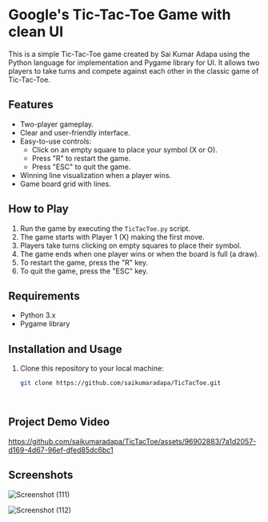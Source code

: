 # Google's Tic-Tac-Toe Game with clean UI


This is a simple Tic-Tac-Toe game created by Sai Kumar Adapa using the Python language for implementation and Pygame library for UI. 
It allows two players to take turns and compete against each other in the classic game of Tic-Tac-Toe.

## Features

- Two-player gameplay.
- Clear and user-friendly interface.
- Easy-to-use controls:
  - Click on an empty square to place your symbol (X or O).
  - Press "R" to restart the game.
  - Press "ESC" to quit the game.
- Winning line visualization when a player wins.
- Game board grid with lines.

## How to Play

1. Run the game by executing the `TicTacToe.py` script.
2. The game starts with Player 1 (X) making the first move.
3. Players take turns clicking on empty squares to place their symbol.
4. The game ends when one player wins or when the board is full (a draw).
5. To restart the game, press the "R" key.
6. To quit the game, press the "ESC" key.



## Requirements

- Python 3.x
- Pygame library

## Installation and Usage

1. Clone this repository to your local machine:

   ```bash
   git clone https://github.com/saikumaradapa/TicTacToe.git




## Project Demo Video

https://github.com/saikumaradapa/TicTacToe/assets/96902883/7a1d2057-d169-4d67-96ef-dfed85dc6bc1


## Screenshots

![Screenshot (111)](https://user-images.githubusercontent.com/96902883/206835860-88debb8c-434a-4d35-affd-84038da516eb.png)

![Screenshot (112)](https://user-images.githubusercontent.com/96902883/206835855-43546008-50eb-40d8-a55b-eee90de5488c.png)

